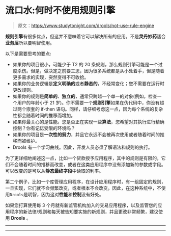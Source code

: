 # 流口水:何时不使用规则引擎

> 原文：<https://www.studytonight.com/drools/not-use-rule-engine>

**规则引擎**有很多优点，但这并不意味着它可以解决所有的应用。不是**灵丹妙药**适合**业务层**所以要明智使用。

以下是需要思考的要点:

*   如果你的项目很小，可能少于 T2 的 20 条规则，那么规则引擎可能是一个过度杀伤。但是，做决定之前要三思，因为很多系统都是从小处着手，但是随着更多需求的实现，突然变得不可收拾。
*   如果你的业务逻辑是**定义明确的**或者**静态的**，不经常变化；您不需要在运行时更改规则。
*   如果你的规则是**简单的**、**独立的**，通常只跨越一个单一的对象(例如，检查一个用户的年龄小于 21 岁)。你不需要一个**规则引擎**如果在伪代码中，你没有超过两个嵌套的 if-then 语句。同样，请仔细考虑这一点，因为每个系统的复杂性都会随着时间的推移而增加。
*   如果你最关心的是性能。您是否正在实现一些**算法**，您希望对其执行进行精确控制？你有记忆受限的环境吗？
*   如果你的项目是**一次性的努力**，并且它永远不会被再次使用或者随着时间的推移而被维护。
*   Drools 有一个学习曲线。因此，开发人员必须了解语法和规则的执行。

为了更详细地阐述这一点，比如一个贷款授予应用程序，其中的规则是有限的，它们不会随着时间的推移而改变，或者在这类应用程序中没有添加新的参数或字段。可以改变的是可以从**静态最终字段**中读取的利率。

第二个例子，比如一个库管理应用程序，在设计应用程序时，有一组固定的规则，一旦实现，它们就不会频繁改变，或者根本不会改变。因此，在这种系统中，不使用`Drools`是明智，因为这对**性能**和**控制**没有好处。

如果您打算使用每 3 个月就有新监管机构加入的交易应用程序，以及监管您的应用程序的新法律/规则和每天被告知要实施的新规则，并且更改非常频繁，建议使用 **Drools** 。

* * *

* * *